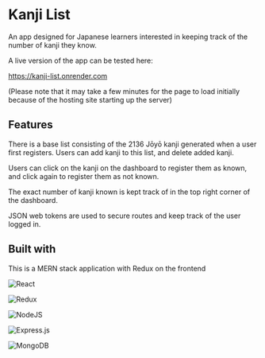 # Kanji List

An app designed for Japanese learners interested in keeping track of the number of kanji they know. 

A live version of the app can be tested here:

https://kanji-list.onrender.com

(Please note that it may take a few minutes for the page to load initially because of the hosting site starting up the server)

## Features

There is a base list consisting of the 2136 Jōyō kanji generated when a user first registers. Users can add kanji to this list, and delete added kanji. 

Users can click on the kanji on the dashboard to register them as known, and click again to register them as not known. 

The exact number of kanji known is kept track of in the top right corner of the dashboard. 

JSON web tokens are used to secure routes and keep track of the user logged in.

## Built with

This is a MERN stack application with Redux on the frontend

![React](https://img.shields.io/badge/react-%2320232a.svg?style=for-the-badge&logo=react&logoColor=%2361DAFB)

![Redux](https://img.shields.io/badge/redux-%23593d88.svg?style=for-the-badge&logo=redux&logoColor=white)

![NodeJS](https://img.shields.io/badge/node.js-6DA55F?style=for-the-badge&logo=node.js&logoColor=white)

![Express.js](https://img.shields.io/badge/express.js-%23404d59.svg?style=for-the-badge&logo=express&logoColor=%2361DAFB)

![MongoDB](https://img.shields.io/badge/MongoDB-%234ea94b.svg?style=for-the-badge&logo=mongodb&logoColor=white)
